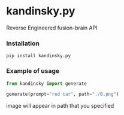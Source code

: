 # kandinsky.py
Reverse Engineered fusion-brain API

### Installation 
```
pip install kandinsky.py
```



### Example of usage
```python
from kandinsky import generate

generate(prompt="red car", path="./0.png")
```
image will appear in path that you specified

